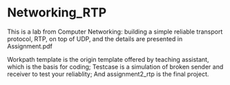 # Networking_RTP
This is a lab from Computer Networking: building a simple reliable transport protocol, RTP, on top of UDP, and the details are presented in Assignment.pdf

Workpath template is the origin template offered by teaching assistant, which is the basis for coding; Testcase is a simulation of broken sender and receiver to test your reliablity; And assignment2_rtp is the final project.
